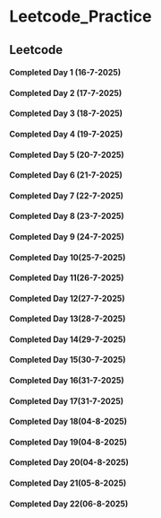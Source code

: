 # Leetcode_Practice

## Leetcode

#### Completed Day 1 (16-7-2025)
#### Completed Day 2 (17-7-2025)
#### Completed Day 3 (18-7-2025) 
#### Completed Day 4 (19-7-2025)
#### Completed Day 5 (20-7-2025)
#### Completed Day 6 (21-7-2025)
#### Completed Day 7 (22-7-2025)
#### Completed Day 8 (23-7-2025)
#### Completed Day 9 (24-7-2025)
#### Completed Day 10(25-7-2025)
#### Completed Day 11(26-7-2025)
#### Completed Day 12(27-7-2025)
#### Completed Day 13(28-7-2025)
#### Completed Day 14(29-7-2025)
#### Completed Day 15(30-7-2025)
#### Completed Day 16(31-7-2025)
#### Completed Day 17(31-7-2025)
#### Completed Day 18(04-8-2025)
#### Completed Day 19(04-8-2025)
#### Completed Day 20(04-8-2025)
#### Completed Day 21(05-8-2025)
#### Completed Day 22(06-8-2025)
